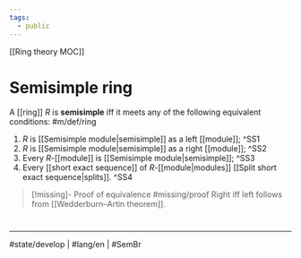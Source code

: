 ```yaml
---
tags:
  - public
---
```

[[Ring theory MOC]]
# Semisimple ring

A [[ring]] $R$ is **semisimple** iff it meets any of the following equivalent conditions: #m/def/ring

1. $R$ is [[Semisimple module|semisimple]] as a left [[module]]; ^SS1
2. $R$ is [[Semisimple module|semisimple]] as a right [[module]]; ^SS2
3. Every $R$-[[module]] is [[Semisimple module|semisimple]]; ^SS3
4. Every [[short exact sequence]] of $R$-[[module|modules]] [[Split short exact sequence|splits]]. ^SS4

> [!missing]- Proof of equivalence
> #missing/proof
> Right iff left follows from [[Wedderburn–Artin theorem]].

#
---
#state/develop | #lang/en | #SemBr
